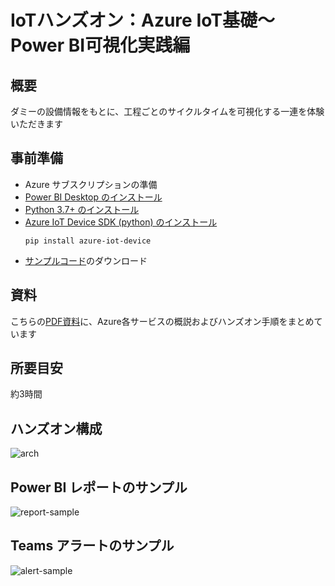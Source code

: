 # IoTハンズオン：Azure IoT基礎～Power BI可視化実践編

## 概要
ダミーの設備情報をもとに、工程ごとのサイクルタイムを可視化する一連を体験いただきます

## 事前準備
- Azure サブスクリプションの準備
- [Power BI Desktop のインストール](https://powerbi.microsoft.com/ja-jp/downloads/)
- [Python 3.7+ のインストール](https://www.python.org/downloads/)
- [Azure IoT Device SDK (python) のインストール](https://github.com/Azure/azure-iot-sdk-python/tree/master/azure-iot-device#installation)
    ```
    pip install azure-iot-device
    ```     
- [サンプルコード](https://github.com/yahanda/hands-on-iot-basics/blob/main/SimulatedDevice.py)のダウンロード

## 資料
こちらの[PDF資料](https://github.com/yahanda/hands-on-iot-basics/raw/main/Hands-On-IoT-basics.pdf)に、Azure各サービスの概説およびハンズオン手順をまとめています

## 所要目安
約3時間

## ハンズオン構成 
![arch](https://raw.githubusercontent.com/wiki/yahanda/hands-on-iot-basics/hands-on-arch.jpg)

## Power BI レポートのサンプル
![report-sample](https://raw.githubusercontent.com/wiki/yahanda/hands-on-iot-basics/report-sample.jpg)

## Teams アラートのサンプル
![alert-sample](https://raw.githubusercontent.com/wiki/yahanda/hands-on-iot-basics/alert-sample.jpg)